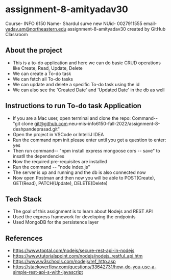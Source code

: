 # assignment-8-amityadav30
Course- INFO 6150
Name- Shardul surve new
NUid- 0027911555
email- yadav.am@northeastern.edu
assignment-8-amityadav30 created by GitHub Classroom

## About the project
+ This is a to-do application and here we can do basic CRUD operations like Create, Read, Update, Delete
+ We can create a To-do task
+ We can fetch all To-do tasks
+ We can update and delete a specific To-do task using the id
+ We can also see the 'Created Date' and 'Updated Date' in the db as well

## Instructions to run To-do task Application
+ If you are a Mac user, open terminal and clone the repo: Command-- "git clone git@github.com:neu-mis-info6150-fall-2022/assignment-8-deshpandeprasad.git"
+ Open the project in VSCode or IntelliJ IDEA
+ Run the command npm init please enter until you get a question to enter: yes
+ Then run command-- "npm install express mongoose cors -- save" to insatll the dependencies
+ Now the required pre-requisites are installed
+ Run the command -- "node index.js"
+ The server is up and running and the db is also connected now
+ Now open Postman and then now you will be able to POST(Create), GET(Read), PATCH(Update), DELETE(Delete)

## Tech Stack
+ The goal of this assignment is to learn about Nodejs and REST API
+ Used the express framework for developing the endpoints
+ Used MongoDB for the persistence layer

## References
+ https://www.toptal.com/nodejs/secure-rest-api-in-nodejs
+ https://www.tutorialspoint.com/nodejs/nodejs_restful_api.htm
+ https://www.w3schools.com/nodejs/ref_http.asp
+ https://stackoverflow.com/questions/33642731/how-do-you-use-a-simple-rest-api-s-with-javascript
